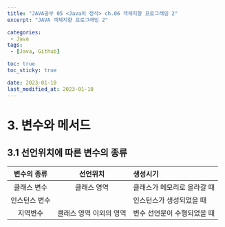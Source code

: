 ```yaml
---
title: "JAVA공부 05 <Java의 정석> ch.06 객체지향 프로그래밍 2"
excerpt: "JAVA 객체지향 프로그래밍 2"

categories:
 - Java
tags:
 - [Java, Github]

toc: true
toc_sticky: true

date: 2023-01-10
last_modified_at: 2023-01-10
---
```


# 3. 변수와 메서드

## 3.1 선언위치에 따른 변수의 종류
|변수의 종류    |선언위치       |생성시기       |
|:----------:|:-----------:|:------------|
|클래스 변수    |클래스 영역    |클래스가 메모리로 올라갈 때|
|인스턴스 변수  ||인스턴스가 생성되었을 때|
|지역변수       |클래스 영역 이외의 영역|변수 선언문이 수행되었을 때|

